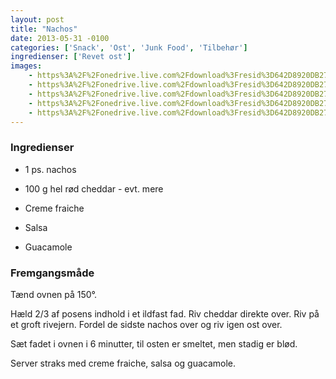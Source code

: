 ```yaml
---
layout: post
title: "Nachos"
date: 2013-05-31 -0100
categories: ['Snack', 'Ost', 'Junk Food', 'Tilbehør']
ingredienser: ['Revet ost']
images:
    - https%3A%2F%2Fonedrive.live.com%2Fdownload%3Fresid%3D642D8920DB2784EE!125962
    - https%3A%2F%2Fonedrive.live.com%2Fdownload%3Fresid%3D642D8920DB2784EE!125965
    - https%3A%2F%2Fonedrive.live.com%2Fdownload%3Fresid%3D642D8920DB2784EE!125966
    - https%3A%2F%2Fonedrive.live.com%2Fdownload%3Fresid%3D642D8920DB2784EE!125968
    - https%3A%2F%2Fonedrive.live.com%2Fdownload%3Fresid%3D642D8920DB2784EE!125967
---
```

### Ingredienser
-   1 ps. nachos
-   100 g hel rød cheddar - evt. mere 

-   Creme fraiche
-   Salsa
-   Guacamole

### Fremgangsmåde
Tænd ovnen på 150&deg;.  

Hæld 2/3 af posens indhold i et ildfast fad. Riv cheddar direkte over. Riv på et groft rivejern. Fordel de sidste nachos over og riv igen ost over.

Sæt fadet i ovnen i 6 minutter, til osten er smeltet, men stadig er blød.

Server straks med creme fraiche, salsa og guacamole.
